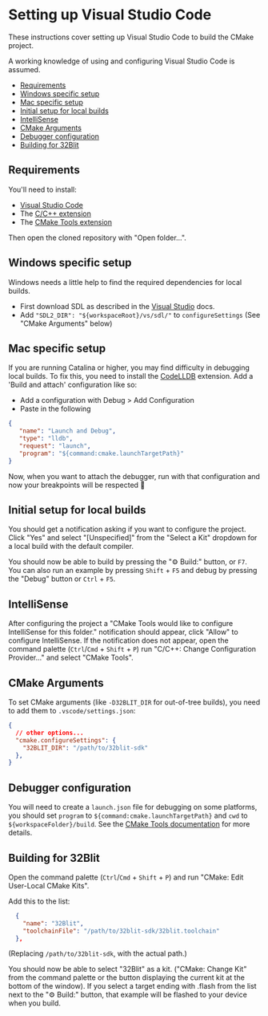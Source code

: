 # Setting up Visual Studio Code <!-- omit in toc -->

These instructions cover setting up Visual Studio Code to build the CMake project.

A working knowledge of using and configuring Visual Studio Code is assumed.

- [Requirements](#requirements)
- [Windows specific setup](#windows-specific-setup)
- [Mac specific setup](#mac-specific-setup)
- [Initial setup for local builds](#initial-setup-for-local-builds)
- [IntelliSense](#intellisense)
- [CMake Arguments](#cmake-arguments)
- [Debugger configuration](#debugger-configuration)
- [Building for 32Blit](#building-for-32blit)

## Requirements

You'll need to install:

 - [Visual Studio Code](https://code.visualstudio.com/)
 - The [C/C++ extension](https://marketplace.visualstudio.com/items?itemName=ms-vscode.cpptools)
 - The [CMake Tools extension](https://marketplace.visualstudio.com/items?itemName=ms-vscode.cmake-tools)

Then open the cloned repository with "Open folder...".

## Windows specific setup

Windows needs a little help to find the required dependencies for local builds.

 - First download SDL as described in the [Visual Studio](Windows-VisualStudio.md) docs.
 - Add `"SDL2_DIR": "${workspaceRoot}/vs/sdl/"` to `configureSettings` (See "CMake Arguments" below)

## Mac specific setup

If you are running Catalina or higher, you may find difficulty in debugging local builds. To fix this, you need to install the [CodeLLDB](https://marketplace.visualstudio.com/items?itemName=vadimcn.vscode-lldb) extension. Add a 'Build and attach' configuration like so:

- Add a configuration with Debug > Add Configuration
- Paste in the following

``` json
{
   "name": "Launch and Debug",
   "type": "lldb",
   "request": "launch",
   "program": "${command:cmake.launchTargetPath}"
}
```
Now, when you want to attach the debugger, run with that configuration and now your breakpoints will be respected 🎉

## Initial setup for local builds
You should get a notification asking if you want to configure the project. Click "Yes" and select "[Unspecified]" from the "Select a Kit" dropdown for a local build with the default compiler.

You should now be able to build by pressing the "⚙ Build:" button, or `F7`. You can also run an example by pressing `Shift` + `F5` and debug by pressing the "Debug" button or `Ctrl` + `F5`.

## IntelliSense

After configuring the project a "CMake Tools would like to configure IntelliSense for this folder." notification should appear, click "Allow" to configure IntelliSense. If the notification does not appear, open the command palette (`Ctrl`/`Cmd` + `Shift` + `P`) run "C/C++: Change Configuration Provider..." and select "CMake Tools".

## CMake Arguments

To set CMake arguments (like `-D32BLIT_DIR` for out-of-tree builds), you need to add them to `.vscode/settings.json`:

```json
{
  // other options...
  "cmake.configureSettings": {
    "32BLIT_DIR": "/path/to/32blit-sdk"
  },
}
```

## Debugger configuration

You will need to create a `launch.json` file for debugging on some platforms, you should set `program` to `${command:cmake.launchTargetPath}` and `cwd` to `${workspaceFolder}/build`. See the [CMake Tools documentation](https://vector-of-bool.github.io/docs/vscode-cmake-tools/debugging.html#debugging-with-cmake-tools-and-launch-json) for more details.

## Building for 32Blit

Open the command palette (`Ctrl`/`Cmd` + `Shift` + `P`) and run "CMake: Edit User-Local CMake Kits".

Add this to the list:
```json
  {
    "name": "32Blit",
    "toolchainFile": "/path/to/32blit-sdk/32blit.toolchain"
  },
```
(Replacing `/path/to/32blit-sdk`, with the actual path.)

You should now be able to select "32Blit" as a kit. ("CMake: Change Kit" from the command palette or the button displaying the current kit at the bottom of the window). If you select a target ending with .flash from the list next to the "⚙ Build:" button, that example will be flashed to your device when you build.
